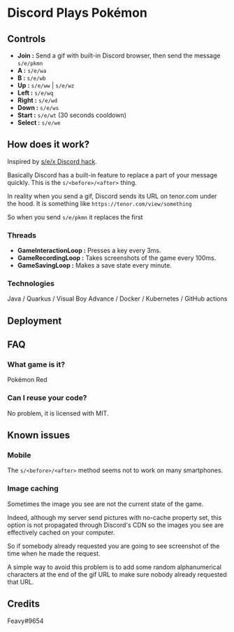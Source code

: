 # Discord Plays Pokémon

## Controls

- **Join :** Send a gif with built-in Discord browser, then send the message `s/e/pkmn`
- **A :** `s/e/wa`
- **B :** `s/e/wb`
- **Up :** `s/e/ww` | `s/e/wz`
- **Left :** `s/e/wq`
- **Right :** `s/e/wd`
- **Down :** `s/e/ws`
- **Start :** `s/e/wt` (30 seconds cooldown)
- **Select :** `s/e/we`

## How does it work?

Inspired by [s/e/x Discord hack](https://www.youtube.com/watch?v=km8CR-fdB7o).

Basically Discord has a built-in feature to replace a part of your message quickly. This is the `s/<before>/<after>` thing.

In reality when you send a gif, Discord sends its URL on tenor.com under the hood. It is something like `https://tenor.com/view/something`

So when you send `s/e/pkmn` it replaces the first

### Threads

- **GameInteractionLoop :** Presses a key every 3ms.
- **GameRecordingLoop :** Takes screenshots of the game every 100ms.
- **GameSavingLoop :** Makes a save state every minute.


### Technologies

Java / Quarkus / Visual Boy Advance / Docker / Kubernetes / GitHub actions

## Deployment



## FAQ

### What game is it?

Pokémon Red

### Can I reuse your code?

No problem, it is licensed with MIT.

## Known issues

### Mobile

The `s/<before>/<after>` method seems not to work on many smartphones.

### Image caching

Sometimes the image you see are not the current state of the game.

Indeed, although my server send pictures with no-cache property set, this option is not propagated through Discord's CDN so the images you see are effectively cached on your computer.

So if somebody already requested you are going to see screenshot of the time when he made the request.

A simple way to avoid this problem is to add some random alphanumerical characters at the end of the gif URL to make sure nobody already requested that URL.

## Credits

Feavy#9654

